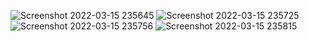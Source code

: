 ![Screenshot 2022-03-15 235645](https://user-images.githubusercontent.com/101598361/158447093-7ffe882c-afc5-4758-bb15-4f5a22791c98.png)
![Screenshot 2022-03-15 235725](https://user-images.githubusercontent.com/101598361/158447098-6ce5a6b1-c21d-4f26-a9d5-24fc7500f503.png)
![Screenshot 2022-03-15 235756](https://user-images.githubusercontent.com/101598361/158447100-4a11dd84-89b3-42b2-9c06-b1f4a6076bee.png)
![Screenshot 2022-03-15 235815](https://user-images.githubusercontent.com/101598361/158447105-ab3ef055-c1d4-4877-9cd2-2bc72ee01d7e.png)
